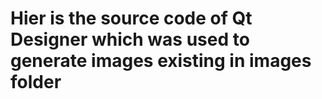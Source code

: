 # Hier is the source code of Qt Designer which was used to generate images existing in images folder
